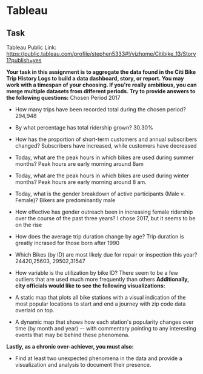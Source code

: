 # Tableau

## Task

Tableau Public Link: https://public.tableau.com/profile/stephen5333#!/vizhome/Citibike_13/Story1?publish=yes


**Your task in this assignment is to aggregate the data found in the Citi Bike Trip History Logs to build a data dashboard, story, or report.  You may work with a timespan of your choosing. If you're really ambitious, you can merge multiple datasets from different periods. Try to provide answers to the following questions:** Chosen Period 2017

* How many trips have been recorded total during the chosen period?
294,948
* By what percentage has total ridership grown? 
30.30%
* How has the proportion of short-term customers and annual subscribers changed?
Subscribers have increased, while customers have decreased
* Today, what are the peak hours in which bikes are used during summer months? 
Peak hours are early morning around 8am
* Today, what are the peak hours in which bikes are used during winter months?
Peak hours are early morning around 8 am.
* Today, what is the gender breakdown of active participants (Male v. Female)?
Bikers are predominantly male
* How effective has gender outreach been in increasing female ridership over the course of the past three years?
I chose 2017, but it  seems to be on the rise
* How does the average trip duration change by age?
Trip duration is greatly incrased for those born after 1990

* Which Bikes (by ID) are most likely due for repair or inspection this year? 
24420,25603, 29502,31547
* How variable is the utilization by bike ID?
There seem to be a few outliers that are used much more frequently than others
**Additionally, city officials would like to see the following visualizations:**

* A static map that plots all bike stations with a visual indication of the most popular locations to start and end a journey with zip code data overlaid on top.

* A dynamic map that shows how each station's popularity changes over time (by month and year) -- with commentary pointing to any interesting events that may be behind these phenomena.

**Lastly, as a chronic over-achiever, you must also:**

* Find at least two unexpected phenomena in the data and provide a visualization and analysis to document their presence. 
